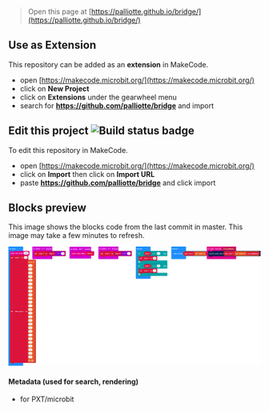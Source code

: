 
> Open this page at [https://palliotte.github.io/bridge/](https://palliotte.github.io/bridge/)

## Use as Extension

This repository can be added as an **extension** in MakeCode.

* open [https://makecode.microbit.org/](https://makecode.microbit.org/)
* click on **New Project**
* click on **Extensions** under the gearwheel menu
* search for **https://github.com/palliotte/bridge** and import

## Edit this project ![Build status badge](https://github.com/palliotte/bridge/workflows/MakeCode/badge.svg)

To edit this repository in MakeCode.

* open [https://makecode.microbit.org/](https://makecode.microbit.org/)
* click on **Import** then click on **Import URL**
* paste **https://github.com/palliotte/bridge** and click import

## Blocks preview

This image shows the blocks code from the last commit in master.
This image may take a few minutes to refresh.

![A rendered view of the blocks](https://github.com/palliotte/bridge/raw/master/.github/makecode/blocks.png)

#### Metadata (used for search, rendering)

* for PXT/microbit
<script src="https://makecode.com/gh-pages-embed.js"></script><script>makeCodeRender("{{ site.makecode.home_url }}", "{{ site.github.owner_name }}/{{ site.github.repository_name }}");</script>

